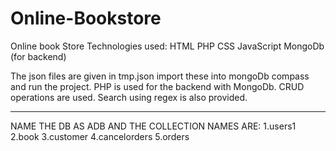 # Online-Bookstore
Online book Store
Technologies used:
HTML
PHP
CSS
JavaScript
MongoDb (for backend)

The json files are given in tmp.json import these into mongoDb compass and run the project.
PHP is used for the backend with MongoDb.
CRUD operations are used. Search using regex is also provided.

-----------------------------------------------------------------------
NAME THE DB AS ADB 
AND THE COLLECTION NAMES ARE:
1.users1
2.book
3.customer
4.cancelorders
5.orders

